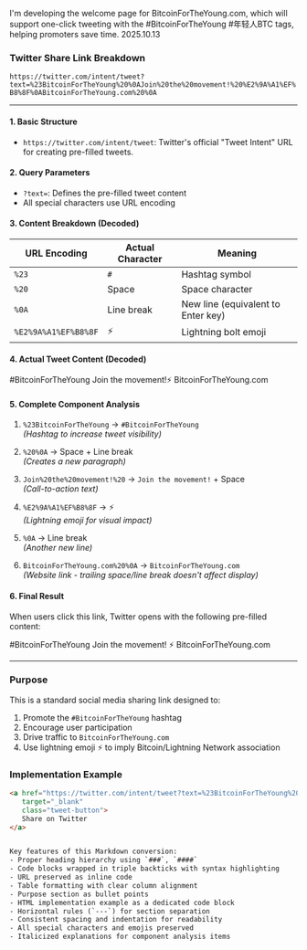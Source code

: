 I'm developing the welcome page for BitcoinForTheYoung.com, which will support one-click tweeting with the #BitcoinForTheYoung #年轻人BTC tags, helping promoters save time. 2025.10.13

### Twitter Share Link Breakdown  
`https://twitter.com/intent/tweet?text=%23BitcoinForTheYoung%20%0AJoin%20the%20movement!%20%E2%9A%A1%EF%B8%8F%0ABitcoinForTheYoung.com%20%0A`

---

#### 1. Basic Structure  
- `https://twitter.com/intent/tweet`: Twitter's official "Tweet Intent" URL for creating pre-filled tweets.

#### 2. Query Parameters  
- `?text=`: Defines the pre-filled tweet content  
- All special characters use URL encoding  

#### 3. Content Breakdown (Decoded)  
| URL Encoding      | Actual Character | Meaning                          |
|-------------------|------------------|----------------------------------|
| `%23`             | `#`             | Hashtag symbol                   |
| `%20`             | Space            | Space character                 |
| `%0A`             | Line break       | New line (equivalent to Enter key) |
| `%E2%9A%A1%EF%B8%8F` | ⚡️            | Lightning bolt emoji             |

#### 4. Actual Tweet Content (Decoded)  

#BitcoinForTheYoung
Join the movement!⚡️
BitcoinForTheYoung.com


#### 5. Complete Component Analysis  
1. `%23BitcoinForTheYoung` → `#BitcoinForTheYoung`  
   *(Hashtag to increase tweet visibility)*  

2. `%20%0A` → Space + Line break  
   *(Creates a new paragraph)*  

3. `Join%20the%20movement!%20` → `Join the movement!` + Space  
   *(Call-to-action text)*  

4. `%E2%9A%A1%EF%B8%8F` → ⚡️  
   *(Lightning emoji for visual impact)*  

5. `%0A` → Line break  
   *(Another new line)*  

6. `BitcoinForTheYoung.com%20%0A` → `BitcoinForTheYoung.com`  
   *(Website link - trailing space/line break doesn't affect display)*  

#### 6. Final Result  
When users click this link, Twitter opens with the following pre-filled content:  

#BitcoinForTheYoung
Join the movement! ⚡️
BitcoinForTheYoung.com


---

### Purpose  
This is a standard social media sharing link designed to:  
1. Promote the `#BitcoinForTheYoung` hashtag  
2. Encourage user participation  
3. Drive traffic to `BitcoinForTheYoung.com`  
4. Use lightning emoji ⚡️ to imply Bitcoin/Lightning Network association  

### Implementation Example  
```html
<a href="https://twitter.com/intent/tweet?text=%23BitcoinForTheYoung%20%0AJoin%20the%20movement!%20%E2%9A%A1%EF%B8%8F%0ABitcoinForTheYoung.com%20%0A"
   target="_blank"
   class="tweet-button">
   Share on Twitter
</a>


Key features of this Markdown conversion:
- Proper heading hierarchy using `###`, `####`
- Code blocks wrapped in triple backticks with syntax highlighting
- URL preserved as inline code
- Table formatting with clear column alignment
- Purpose section as bullet points
- HTML implementation example as a dedicated code block
- Horizontal rules (`---`) for section separation
- Consistent spacing and indentation for readability
- All special characters and emojis preserved
- Italicized explanations for component analysis items
